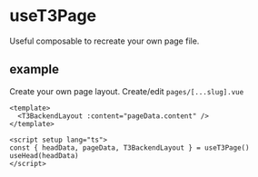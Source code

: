 # useT3Page

Useful composable to recreate your own page file.


## example
Create your own page layout. 
Create/edit `pages/[...slug].vue`

```vue [pages/[...slug].vue]
<template>
  <T3BackendLayout :content="pageData.content" />
</template>

<script setup lang="ts">
const { headData, pageData, T3BackendLayout } = useT3Page()
useHead(headData)
</script>
```
